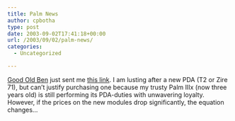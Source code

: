 ```yaml
---
title: Palm News
author: cpbotha
type: post
date: 2003-09-02T17:41:18+00:00
url: /2003/09/02/palm-news/
categories:
  - Uncategorized

---
```

[Good Old Ben][1] just sent me [this link][2]. I am lusting after a new PDA (T2 or Zire 71), but can’t justify purchasing one because my trusty Palm IIIx (now three years old) is still performing its PDA-duties with unwavering loyalty. However, if the prices on the new modules drop significantly, the equation changes…

 [1]: http://cpbotha.net/weblogs/wrgben/
 [2]: http://www.theregister.co.uk/content/68/32597.html
